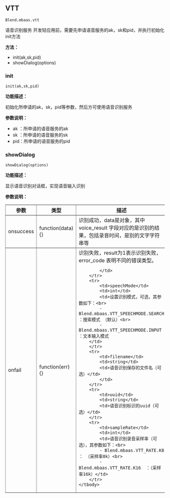 ## VTT ##

    Blend.mbaas.vtt

语音识别服务
开发轻应用前，需要先申请语音服务的ak，sk和pid，并执行初始化init方法

**方法：**

- init(ak,sk,pid)
- showDialog(options)

<h3 class="vtt">init</h3>

	init(ak,sk,pid)

**功能描述：**

初始化所申请的ak，sk，pid等参数，然后方可使用语音识别服务

**参数说明：**

- ak ：所申请的语音服务的ak
- sk ：所申请的语音服务的sk
- pid：所申请的语音服务的pid


<h3 class="vtt">showDialog</h3>

	showDialog(options)

**功能描述：**

显示语音识别对话框，实现语音输入识别

**参数说明：**

<table style="border-style: solid; border-width: 0pt;" border="1" cellspacing="0" cellpadding="5px">
    <tbody>
        <tr>
            <th>参数</th>
            <th>类型</th>
            <th>描述</th>
        </tr>
        <tr>
            <td>onsuccess</td>
            <td>function(data){}</td>            
            <td>识别成功，data是对象，其中voice_result 字段对应的是识别的结果，包括录音时间，是别的文字字符串等</td>  
        </tr>
        <tr>
            <td>onfail</td>
            <td>function(err){}</td>          
            <td>识别失败，result为1表示识别失败，error_code 表明不同的错误类型。<br>
     
            </td>  
        </tr>
        <tr>
            <td>speechMode</td>
            <td>int</td>            
            <td>设置识别模式，可选，其参数如下：<br>
            - Blend.mbaas.VTT_SPEECHMODE.SEARCH ：搜索模式 （默认）<br>
            - Blend.mbaas.VTT_SPEECHMODE.INPUT  ：文本输入模式
        </td>  
        </tr>
        <tr>
            <td>filename</td>
            <td>string</td>            
            <td>语音识别保存的文件名（可选）</td>  
            </td>  
        </tr>
        <tr>
            <td>uuid</td>
            <td>string</td>            
            <td>语音识别标识的uuid（可选）</td>  
        </tr>
        <tr>
            <td>sampleRate</td>
            <td>int</td>            
            <td>语音识别录音采样率（可选），其参数如下：<br>
            - Blend.mbaas.VTT_RATE.K8 ： （采样率8k）<br>
            - Blend.mbaas.VTT_RATE.K16  ：（采样率16k）</td>  
        </tr>
    </tbody>
</table>
